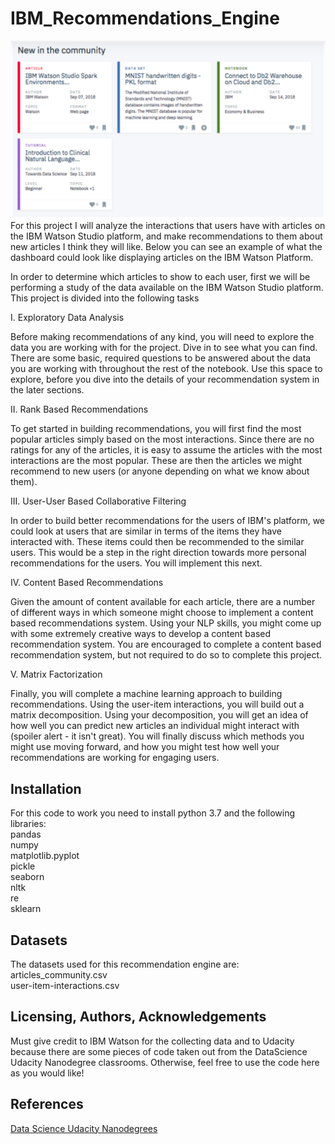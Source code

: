 # IBM_Recommendations_Engine 

![Alt text](./ibm_watson_rec.png?raw=true "IBM Watson Platform")
For this project I will analyze the interactions that users have with articles on the IBM Watson Studio platform, and make recommendations to them about new articles I think they will like. Below you can see an example of what the dashboard could look like displaying articles on the IBM Watson Platform.

In order to determine which articles to show to each user, first we will be performing a study of the data available on the IBM Watson Studio platform.
This project is divided into the following tasks

I. Exploratory Data Analysis

Before making recommendations of any kind, you will need to explore the data you are working with for the project. Dive in to see what you can find. There are some basic, required questions to be answered about the data you are working with throughout the rest of the notebook. Use this space to explore, before you dive into the details of your recommendation system in the later sections.

II. Rank Based Recommendations

To get started in building recommendations, you will first find the most popular articles simply based on the most interactions. Since there are no ratings for any of the articles, it is easy to assume the articles with the most interactions are the most popular. These are then the articles we might recommend to new users (or anyone depending on what we know about them).

III. User-User Based Collaborative Filtering

In order to build better recommendations for the users of IBM's platform, we could look at users that are similar in terms of the items they have interacted with. These items could then be recommended to the similar users. This would be a step in the right direction towards more personal recommendations for the users. You will implement this next.

IV. Content Based Recommendations 

Given the amount of content available for each article, there are a number of different ways in which someone might choose to implement a content based recommendations system. Using your NLP skills, you might come up with some extremely creative ways to develop a content based recommendation system. You are encouraged to complete a content based recommendation system, but not required to do so to complete this project.

V. Matrix Factorization

Finally, you will complete a machine learning approach to building recommendations. Using the user-item interactions, you will build out a matrix decomposition. Using your decomposition, you will get an idea of how well you can predict new articles an individual might interact with (spoiler alert - it isn't great). You will finally discuss which methods you might use moving forward, and how you might test how well your recommendations are working for engaging users.

## Installation<a name="installation"></a>
For this code to work you need to install python 3.7 and the following libraries: 
<br>pandas
<br>numpy
<br>matplotlib.pyplot 
<br>pickle
<br>seaborn
<br>nltk
<br>re
<br>sklearn

## Datasets<a name="datasets"></a>
The datasets used for this recommendation engine are:
<br>articles_community.csv
<br>user-item-interactions.csv

## Licensing, Authors, Acknowledgements<a name="licensing"></a>

Must give credit to IBM Watson for the collecting data and to Udacity because there are some pieces of code taken out from the DataScience Udacity Nanodegree classrooms. 
Otherwise, feel free to use the code here as you would like! 

## References <a name="references"></a>
 [Data Science Udacity Nanodegrees](https://www.udacity.com/school-of-data-science) <br>
